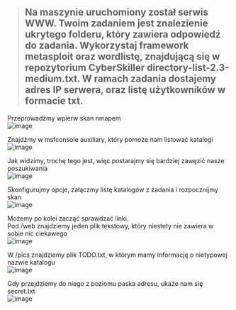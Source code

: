 > ##  Na maszynie uruchomiony został serwis WWW. Twoim zadaniem jest znalezienie ukrytego folderu, który zawiera odpowiedź do zadania. Wykorzystaj framework metasploit oraz wordlistę, znajdującą się w repozytorium CyberSkiller directory-list-2.3-medium.txt. W ramach zadania dostajemy adres IP serwera, oraz listę użytkowników w formacie txt.  

Przeprowadźmy wpierw skan nmapem  
![image](https://github.com/s24306/Cyberskiller/assets/91730770/0ba5b6d5-dc9f-4d6b-ad0c-8fa094718340)

Znajdźmy w msfconsole auxiliary, który pomoże nam listować katalogi  
![image](https://github.com/s24306/Cyberskiller/assets/91730770/433db3b0-f397-4a84-960f-f4419d1aef7c)

Jak widzimy, trochę tego jest, więc postarajmy się bardziej zawęzić nasze poszukiwania  
![image](https://github.com/s24306/Cyberskiller/assets/91730770/b4849ebf-638e-4d57-961b-ad1b1a055d48)

Skonfigurujmy opcje, załączmy listę katalogów z zadania i rozpocznijmy skan  
![image](https://github.com/s24306/Cyberskiller/assets/91730770/1fdbb936-b9a3-4614-a334-d8965fe7e902)

Możemy po kolei zacząć sprawdzać linki.  
Pod /web znajdziemy jeden plik tekstowy, który niestety nie zawiera w sobie nic ciekawego  
![image](https://github.com/s24306/Cyberskiller/assets/91730770/d1ce7b23-c361-4acd-b079-cd1e990ab853)

W /pics znajdziemy plik TODO.txt, w którym mamy informację o nietypowej nazwie katalogu  
![image](https://github.com/s24306/Cyberskiller/assets/91730770/a97397fb-0e53-44d9-82ed-48356dc9bfe2)

Gdy przejdziemy do niego z poziomu paska adresu, ukaże nam się secret.txt  
![image](https://github.com/s24306/Cyberskiller/assets/91730770/f5872b98-d3f5-48ae-86c8-a03ab9328c9e)
